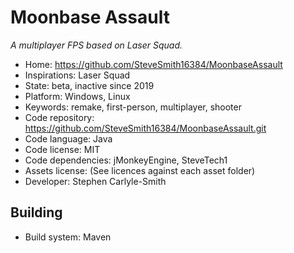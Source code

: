 # Moonbase Assault

_A multiplayer FPS based on Laser Squad._

- Home: https://github.com/SteveSmith16384/MoonbaseAssault
- Inspirations: Laser Squad
- State: beta, inactive since 2019
- Platform: Windows, Linux
- Keywords: remake, first-person, multiplayer, shooter
- Code repository: https://github.com/SteveSmith16384/MoonbaseAssault.git
- Code language: Java
- Code license: MIT
- Code dependencies: jMonkeyEngine, SteveTech1
- Assets license: (See licences against each asset folder)
- Developer: Stephen Carlyle-Smith

## Building

- Build system: Maven

